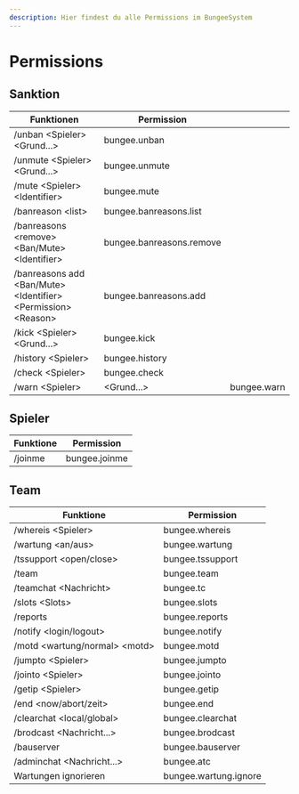 ```yaml
---
description: Hier findest du alle Permissions im BungeeSystem
---
```


# Permissions

## Sanktion

| Funktionen                                                        | Permission               |             |
| ----------------------------------------------------------------- | ------------------------ | ----------- |
| /unban \<Spieler> \<Grund...>                                     | bungee.unban             |             |
| /unmute \<Spieler> \<Grund...>                                    | bungee.unmute            |             |
| /mute \<Spieler> \<Identifier>                                    | bungee.mute              |             |
| /banreason \<list>                                                | bungee.banreasons.list   |             |
| /banreasons \<remove> \<Ban/Mute> \<Identifier>                   | bungee.banreasons.remove |             |
| /banreasons add \<Ban/Mute> \<Identifier> \<Permission> \<Reason> | bungee.banreasons.add    |             |
| /kick \<Spieler> \<Grund...>                                      | bungee.kick              |             |
| /history \<Spieler>                                               | bungee.history           |             |
| /check \<Spieler>                                                 | bungee.check             |             |
| /warn \<Spieler>                                                  | \<Grund...>              | bungee.warn |

## Spieler

| Funktione | Permission    |
| --------- | ------------- |
| /joinme   | bungee.joinme |

## Team

| Funktione                       | Permission            |
| ------------------------------- | --------------------- |
| /whereis \<Spieler>             | bungee.whereis        |
| /wartung \<an/aus>              | bungee.wartung        |
| /tssupport \<open/close>        | bungee.tssupport      |
| /team                           | bungee.team           |
| /teamchat \<Nachricht>          | bungee.tc             |
| /slots \<Slots>                 | bungee.slots          |
| /reports                        | bungee.reports        |
| /notify \<login/logout>         | bungee.notify         |
| /motd \<wartung/normal> \<motd> | bungee.motd           |
| /jumpto \<Spieler>              | bungee.jumpto         |
| /jointo \<Spieler>              | bungee.jointo         |
| /getip \<Spieler>               | bungee.getip          |
| /end \<now/abort/zeit>          | bungee.end            |
| /clearchat \<local/global>      | bungee.clearchat      |
| /brodcast \<Nachricht...>       | bungee.brodcast       |
| /bauserver                      | bungee.bauserver      |
| /adminchat \<Nachricht...>      | bungee.atc            |
| Wartungen ignorieren            | bungee.wartung.ignore |

